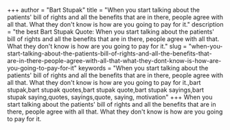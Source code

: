 +++
author = "Bart Stupak"
title = "When you start talking about the patients' bill of rights and all the benefits that are in there, people agree with all that. What they don't know is how are you going to pay for it."
description = "the best Bart Stupak Quote: When you start talking about the patients' bill of rights and all the benefits that are in there, people agree with all that. What they don't know is how are you going to pay for it."
slug = "when-you-start-talking-about-the-patients-bill-of-rights-and-all-the-benefits-that-are-in-there-people-agree-with-all-that-what-they-dont-know-is-how-are-you-going-to-pay-for-it"
keywords = "When you start talking about the patients' bill of rights and all the benefits that are in there, people agree with all that. What they don't know is how are you going to pay for it.,bart stupak,bart stupak quotes,bart stupak quote,bart stupak sayings,bart stupak saying,quotes, sayings,quote, saying, motivation"
+++
When you start talking about the patients' bill of rights and all the benefits that are in there, people agree with all that. What they don't know is how are you going to pay for it.
